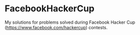 # FacebookHackerCup

My solutions for problems solved during Facebook Hacker Cup (https://www.facebook.com/hackercup) contests.
